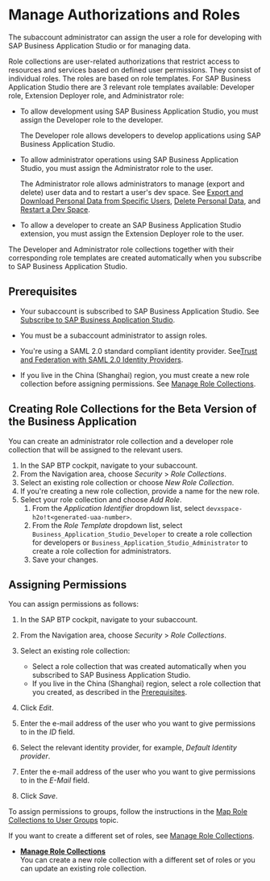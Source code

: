<!-- loio01e69c53003c4b0a8a64310a3f08867d -->

# Manage Authorizations and Roles

The subaccount administrator can assign the user a role for developing with SAP Business Application Studio or for managing data.

Role collections are user-related authorizations that restrict access to resources and services based on defined user permissions. They consist of individual roles. The roles are based on role templates. For SAP Business Application Studio there are 3 relevant role templates available: Developer role, Extension Deployer role, and Administrator role:

-   To allow development using SAP Business Application Studio, you must assign the Developer role to the developer.

    The Developer role allows developers to develop applications using SAP Business Application Studio.

-   To allow administrator operations using SAP Business Application Studio, you must assign the Administrator role to the user.

    The Administrator role allows administrators to manage \(export and delete\) user data and to restart a user's dev space. See [Export and Download Personal Data from Specific Users](export-and-download-personal-data-from-specific-users-8091e47.md), [Delete Personal Data](delete-personal-data-03da2fa.md), and [Restart a Dev Space](restart-a-dev-space-1f54583.md).

-   To allow a developer to create an SAP Business Application Studio extension, you must assign the Extension Deployer role to the user.

The Developer and Administrator role collections together with their corresponding role templates are created automatically when you subscribe to SAP Business Application Studio.



<a name="loio01e69c53003c4b0a8a64310a3f08867d__section_x4s_bsf_xhb"/>

## Prerequisites

-   Your subaccount is subscribed to SAP Business Application Studio. See [Subscribe to SAP Business Application Studio](subscribe-to-sap-business-application-studio-6331319.md).

-   You must be a subaccount administrator to assign roles.
-   You're using a SAML 2.0 standard compliant identity provider. See[Trust and Federation with SAML 2.0 Identity Providers](https://help.sap.com/products/BTP/65de2977205c403bbc107264b8eccf4b/cb1bc8f1bd5c482e891063960d7acd78.html).
-   If you live in the China \(Shanghai\) region, you must create a new role collection before assigning permissions. See [Manage Role Collections](manage-role-collections-7870faf.md).



<a name="loio01e69c53003c4b0a8a64310a3f08867d__section_xmh_h4n_zhb"/>

## Creating Role Collections for the Beta Version of the Business Application

You can create an administrator role collection and a developer role collection that will be assigned to the relevant users.

1.  In the SAP BTP cockpit, navigate to your subaccount.
2.  From the Navigation area, choose *Security* \> *Role Collections*.
3.  Select an existing role collection or choose *New Role Collection*.
4.  If you're creating a new role collection, provide a name for the new role.
5.  Select your role collection and choose *Add Role*.
    1.  From the *Application Identifier* dropdown list, select `devxspace-h2o!t<generated-uaa-number>`.
    2.  From the *Role Template* dropdown list, select `Business_Application_Studio_Developer` to create a role collection for developers or `Business_Application_Studio_Administrator` to create a role collection for administrators.
    3.  Save your changes.




<a name="loio01e69c53003c4b0a8a64310a3f08867d__section_mrx_zhd_pdb"/>

## Assigning Permissions

You can assign permissions as follows:

1.  In the SAP BTP cockpit, navigate to your subaccount.
2.  From the Navigation area, choose *Security* \> *Role Collections*.
3.  Select an existing role collection:
    -   Select a role collection that was created automatically when you subscribed to SAP Business Application Studio.
    -   If you live in the China \(Shanghai\) region, select a role collection that you created, as described in the [Prerequisites](manage-authorizations-and-roles-01e69c5.md#loio01e69c53003c4b0a8a64310a3f08867d__section_x4s_bsf_xhb).

4.  Click *Edit*.
5.  Enter the e-mail address of the user who you want to give permissions to in the *ID* field.
6.  Select the relevant identity provider, for example, *Default Identity provider*.
7.  Enter the e-mail address of the user who you want to give permissions to in the *E-Mail* field.
8.  Click *Save*.

To assign permissions to groups, follow the instructions in the [Map Role Collections to User Groups](https://help.sap.com/products/BTP/65de2977205c403bbc107264b8eccf4b/51acfc82c0c54db59de0a528f343902c.html) topic.



If you want to create a different set of roles, see [Manage Role Collections](manage-role-collections-7870faf.md).

-   **[Manage Role Collections](manage-role-collections-7870faf.md "You can create a new role collection with a different set of roles or you can update an
		existing role collection.")**  
You can create a new role collection with a different set of roles or you can update an existing role collection.

